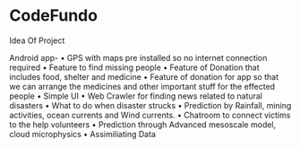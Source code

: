 # CodeFundo
Idea Of Project

Android app-
• GPS with maps pre installed so no internet connection required
• Feature to find missing people
• Feature of Donation that includes food, shelter and medicine 
• Feature of donation for app so that we can arrange the medicines and other important stuff for the effected people
• Simple UI
• Web Crawler for finding news related to natural disasters 
• What to do when disaster strucks
• Prediction by Rainfall, mining activities, ocean currents and Wind currents.
• Chatroom to connect victims to the help volunteers
• Prediction through Advanced mesoscale model, cloud microphysics
• Assimiliating Data
